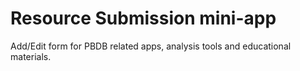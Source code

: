 # Resource Submission mini-app

Add/Edit form for PBDB related apps, analysis tools and educational materials.
